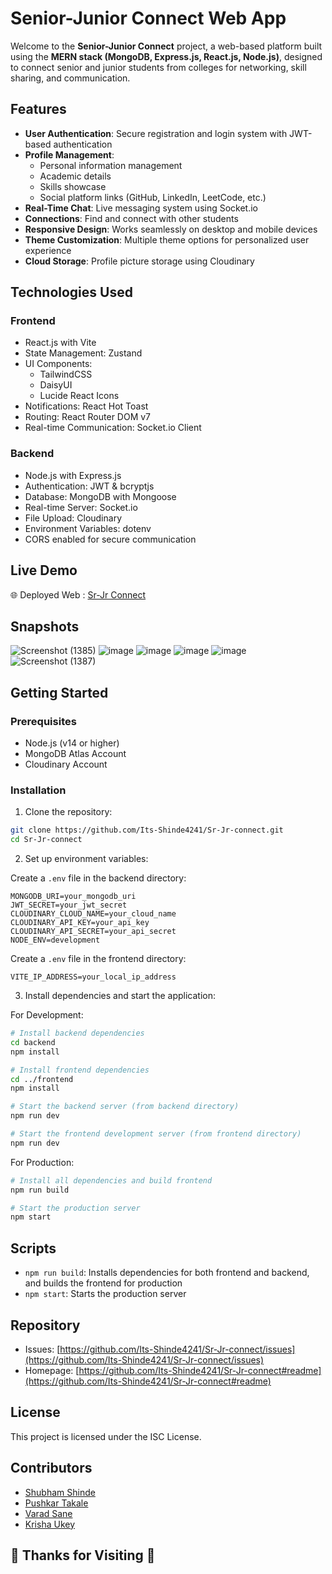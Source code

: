 # Senior-Junior Connect Web App

Welcome to the **Senior-Junior Connect** project, a web-based platform built using the **MERN stack (MongoDB, Express.js, React.js, Node.js)**, designed to connect senior and junior students from colleges for networking, skill sharing, and communication.

## Features
- **User Authentication**: Secure registration and login system with JWT-based authentication
- **Profile Management**: 
  - Personal information management
  - Academic details
  - Skills showcase
  - Social platform links (GitHub, LinkedIn, LeetCode, etc.)
- **Real-Time Chat**: Live messaging system using Socket.io
- **Connections**: Find and connect with other students
- **Responsive Design**: Works seamlessly on desktop and mobile devices
- **Theme Customization**: Multiple theme options for personalized user experience
- **Cloud Storage**: Profile picture storage using Cloudinary

## Technologies Used

### Frontend
- React.js with Vite
- State Management: Zustand
- UI Components:
  - TailwindCSS
  - DaisyUI
  - Lucide React Icons
- Notifications: React Hot Toast
- Routing: React Router DOM v7
- Real-time Communication: Socket.io Client

### Backend
- Node.js with Express.js
- Authentication: JWT & bcryptjs
- Database: MongoDB with Mongoose
- Real-time Server: Socket.io
- File Upload: Cloudinary
- Environment Variables: dotenv
- CORS enabled for secure communication
  
## Live Demo
🌐 Deployed Web : [Sr-Jr Connect](https://sr-jr-connect.onrender.com)

## Snapshots
![Screenshot (1385)](https://github.com/user-attachments/assets/86605a13-898c-4ff1-8a65-aa834958be01)
![image](https://github.com/user-attachments/assets/71a9a6a1-2fb4-4057-baa3-ef1bca6d9c42)
![image](https://github.com/user-attachments/assets/97f07116-41b4-4508-a929-4cc01369197f)
![image](https://github.com/user-attachments/assets/428ff3a1-d544-4cdc-b32f-3fedb6396383)
![image](https://github.com/user-attachments/assets/62da236d-29df-4f10-bed9-76a74b94d65b)
![Screenshot (1387)](https://github.com/user-attachments/assets/49aba32c-ceac-4fec-9454-e0cae90b5dd8)



## Getting Started

### Prerequisites
- Node.js (v14 or higher)
- MongoDB Atlas Account
- Cloudinary Account

### Installation

1. Clone the repository:
```bash
git clone https://github.com/Its-Shinde4241/Sr-Jr-connect.git
cd Sr-Jr-connect
```

2. Set up environment variables:

Create a `.env` file in the backend directory:
```env
MONGODB_URI=your_mongodb_uri
JWT_SECRET=your_jwt_secret
CLOUDINARY_CLOUD_NAME=your_cloud_name
CLOUDINARY_API_KEY=your_api_key
CLOUDINARY_API_SECRET=your_api_secret
NODE_ENV=development
```

Create a `.env` file in the frontend directory:
```env
VITE_IP_ADDRESS=your_local_ip_address
```

3. Install dependencies and start the application:

For Development:
```bash
# Install backend dependencies
cd backend
npm install

# Install frontend dependencies
cd ../frontend
npm install

# Start the backend server (from backend directory)
npm run dev

# Start the frontend development server (from frontend directory)
npm run dev
```

For Production:
```bash
# Install all dependencies and build frontend
npm run build

# Start the production server
npm start
```

## Scripts

- `npm run build`: Installs dependencies for both frontend and backend, and builds the frontend for production
- `npm start`: Starts the production server



## Repository

- Issues: [https://github.com/Its-Shinde4241/Sr-Jr-connect/issues](https://github.com/Its-Shinde4241/Sr-Jr-connect/issues)
- Homepage: [https://github.com/Its-Shinde4241/Sr-Jr-connect#readme](https://github.com/Its-Shinde4241/Sr-Jr-connect#readme)

## License
This project is licensed under the ISC License.

## Contributors
- [Shubham Shinde](https://github.com/Its-Shinde4241)
- [Pushkar Takale](https://github.com/pushkar3872)
- [Varad Sane](https://github.com/Varad73)
- [Krisha Ukey](https://github.com/Krisha1803)

## 🙏 Thanks for Visiting 🙏
